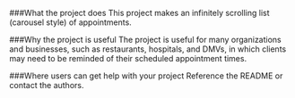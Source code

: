###What the project does
This project makes an infinitely scrolling list (carousel style) of appointments.

###Why the project is useful
The project is useful for many organizations and businesses, such as restaurants, hospitals, and DMVs, in which clients may need to be reminded of their scheduled appointment times.

###Where users can get help with your project
Reference the README or contact the authors.

